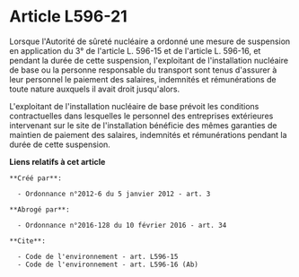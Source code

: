 # Article L596-21

Lorsque l'Autorité de sûreté nucléaire a ordonné une mesure de suspension en application du 3° de l'article L. 596-15 et de
l'article L. 596-16, et pendant la durée de cette suspension, l'exploitant de l'installation nucléaire de base ou la personne
responsable du transport sont tenus d'assurer à leur personnel le paiement des salaires, indemnités et rémunérations de toute
nature auxquels il avait droit jusqu'alors. 

L'exploitant de l'installation nucléaire de base prévoit les conditions contractuelles dans lesquelles le personnel des
entreprises extérieures intervenant sur le site de l'installation bénéficie des mêmes garanties de maintien de paiement des
salaires, indemnités et rémunérations pendant la durée de cette suspension.

**Liens relatifs à cet article**

	**Créé par**:

	  - Ordonnance n°2012-6 du 5 janvier 2012 - art. 3

	**Abrogé par**:

	  - Ordonnance n°2016-128 du 10 février 2016 - art. 34

	**Cite**:

	  - Code de l'environnement - art. L596-15
	  - Code de l'environnement - art. L596-16 (Ab)
